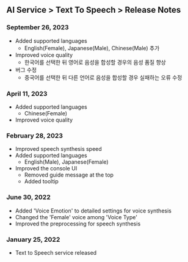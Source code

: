 ## AI Service > Text To Speech > Release Notes

### September 26, 2023

* Added supported languages
    * English(Female), Japanese(Male), Chinese(Male) 추가
* Improved voice quality
    * 한국어를 선택한 뒤 영어로 음성을 합성할 경우의 음성 품질 향상
* 버그 수정
    * 중국어를 선택한 뒤 다른 언어로 음성을 합성할 경우 실패하는 오류 수정

### April 11, 2023

* Added supported languages
    * Chinese(Female)
* Improved voice quality

### February 28, 2023

* Improved speech synthesis speed
* Added supported languages
    * English(Male), Japanese(Female)
* Improved the console UI
    * Removed guide message at the top
    * Added tooltip

### June 30, 2022

* Added 'Voice Emotion' to detailed settings for voice synthesis
* Changed the 'Female' voice among 'Voice Type'
* Improved the preprocessing for speech synthesis

### January 25, 2022

* Text to Speech service released
